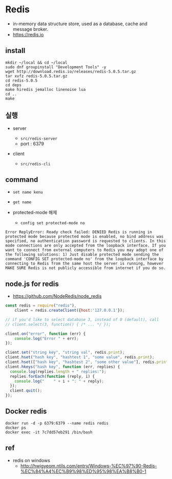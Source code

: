 # Redis
- in-memory data structure store, used as a database, cache and message broker.
- https://redis.io


## install

```
mkdir ~/local && cd ~/local
sudo dnf groupinstall "Development Tools" -y
wget http://download.redis.io/releases/redis-5.0.5.tar.gz
tar xvfz redis-5.0.5.tar.gz
cd redis-5.0.5
cd deps
make hiredis jemalloc linenoise lua
cd ..
make
```

## 실행
- server
  - `src/redis-server`
  - port : 6379

- client
  - `src/redis-cli`

## command
- `set name kenu`

- `get name`

- protected-mode 해제
  - `config set protected-mode no`

```
Error ReplyError: Ready check failed: DENIED Redis is running in protected mode because protected mode is enabled, no bind address was specified, no authentication password is requested to clients. In this mode connections are only accepted from the loopback interface. If you want to connect from external computers to Redis you may adopt one of the following solutions: 1) Just disable protected mode sending the command 'CONFIG SET protected-mode no' from the loopback interface by connecting to Redis from the same host the server is running, however MAKE SURE Redis is not publicly accessible from internet if you do so.
```

## node.js for redis
- https://github.com/NodeRedis/node_redis

```js
const redis = require("redis"),
    client = redis.createClient({host:'127.0.0.1'});

// if you'd like to select database 3, instead of 0 (default), call
// client.select(3, function() { /* ... */ });

client.on("error", function (err) {
    console.log("Error " + err);
});

client.set("string key", "string val", redis.print);
client.hset("hash key", "hashtest 1", "some value", redis.print);
client.hset(["hash key", "hashtest 2", "some other value"], redis.print);
client.hkeys("hash key", function (err, replies) {
  console.log(replies.length + " replies:");
  replies.forEach(function (reply, i) {
    console.log("    " + i + ": " + reply);
  });
  client.quit();
});
```

## Docker redis

```
docker run -d -p 6379:6379 --name redis redis
docker ps
docker exec -it 7c7dd57eb291 /bin/bash
```

## ref
- redis on windows
  - http://hwigyeom.ntils.com/entry/Windows-%EC%97%90-Redis-%EC%84%A4%EC%B9%98%ED%95%98%EA%B8%B0-1
